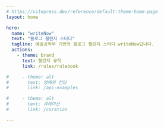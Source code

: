 ```yaml
---
# https://vitepress.dev/reference/default-theme-home-page
layout: home

hero:
  name: "writeNow"
  text: "블로그 챌린지 스터디"
  tagline: 예술공학부 기반의 블로그 챌린지 스터디 writeNow입니다.
  actions:
    - theme: brand
      text: 챌린지 규칙
      link: /rules/rulebook

#     - theme: alt
#       text: 명예의 전당
#       link: /api-examples

#     - theme: alt
#       text: 큐레이션
#       link: /curation

---
```


<RecentPosts :count="5" />
